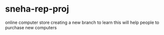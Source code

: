 # sneha-rep-proj
online computer store creating a new branch to learn
this will help people to purchase new computers
